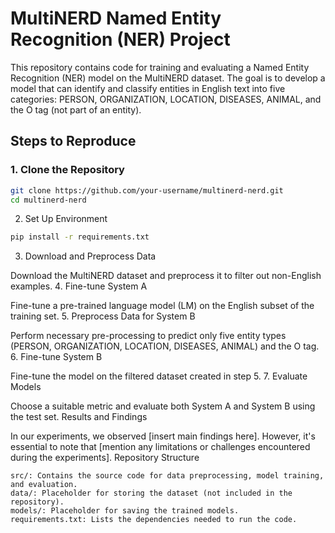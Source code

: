 # MultiNERD Named Entity Recognition (NER) Project

This repository contains code for training and evaluating a Named Entity Recognition (NER) model on the MultiNERD dataset. The goal is to develop a model that can identify and classify entities in English text into five categories: PERSON, ORGANIZATION, LOCATION, DISEASES, ANIMAL, and the O tag (not part of an entity).

## Steps to Reproduce

### 1. Clone the Repository
```bash
git clone https://github.com/your-username/multinerd-nerd.git
cd multinerd-nerd
```
2. Set Up Environment
```bash
pip install -r requirements.txt
```
3. Download and Preprocess Data

Download the MultiNERD dataset and preprocess it to filter out non-English examples.
4. Fine-tune System A

Fine-tune a pre-trained language model (LM) on the English subset of the training set.
5. Preprocess Data for System B

Perform necessary pre-processing to predict only five entity types (PERSON, ORGANIZATION, LOCATION, DISEASES, ANIMAL) and the O tag.
6. Fine-tune System B

Fine-tune the model on the filtered dataset created in step 5.
7. Evaluate Models

Choose a suitable metric and evaluate both System A and System B using the test set.
Results and Findings

In our experiments, we observed [insert main findings here]. However, it's essential to note that [mention any limitations or challenges encountered during the experiments].
Repository Structure

    src/: Contains the source code for data preprocessing, model training, and evaluation.
    data/: Placeholder for storing the dataset (not included in the repository).
    models/: Placeholder for saving the trained models.
    requirements.txt: Lists the dependencies needed to run the code.